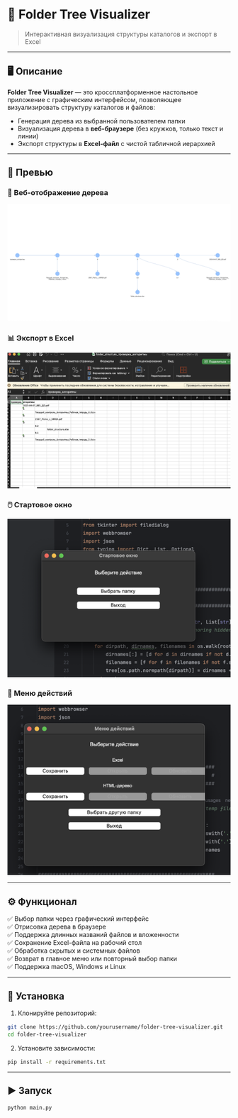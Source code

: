# 📁 Folder Tree Visualizer

> Интерактивная визуализация структуры каталогов и экспорт в Excel

---

## 🖥️ Описание

**Folder Tree Visualizer** — это кроссплатформенное настольное приложение с графическим интерфейсом, позволяющее визуализировать структуру каталогов и файлов:

- Генерация дерева из выбранной пользователем папки
- Визуализация дерева в **веб-браузере** (без кружков, только текст и линии)
- Экспорт структуры в **Excel-файл** с чистой табличной иерархией

---

## 📸 Превью

### 🌲 Веб-отображение дерева
![Веб-древо](https://github.com/CatherineFlower/FolderTreeVisualizer/blob/master/assets/screenshots/1c1abb0d-6cd5-4152-8276-a2d2bfb530b4.png)

### 📊 Экспорт в Excel
![Excel](https://github.com/CatherineFlower/FolderTreeVisualizer/blob/master/assets/screenshots/312a1082-a224-4364-8dd1-4756a6ac9c33.png)

### 🖱️ Стартовое окно
![Старт](https://github.com/CatherineFlower/FolderTreeVisualizer/blob/master/assets/screenshots/6156fb67-c291-460d-951a-9c6345a5b784.png)

### 🔧 Меню действий
![Меню](https://github.com/CatherineFlower/FolderTreeVisualizer/blob/master/assets/screenshots/6792d18a-b080-410b-b92f-e661f7685101.png)

---

## ⚙️ Функционал

✅ Выбор папки через графический интерфейс  
✅ Отрисовка дерева в браузере  
✅ Поддержка длинных названий файлов и вложенности  
✅ Сохранение Excel-файла на рабочий стол  
✅ Обработка скрытых и системных файлов  
✅ Возврат в главное меню или повторный выбор папки  
✅ Поддержка macOS, Windows и Linux

---

## 🚀 Установка

1. Клонируйте репозиторий:
```bash
git clone https://github.com/yourusername/folder-tree-visualizer.git
cd folder-tree-visualizer
```

2. Установите зависимости:
```bash
pip install -r requirements.txt
```

---

## ▶️ Запуск

```bash
python main.py
```
